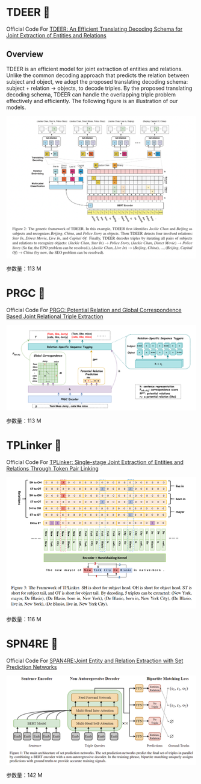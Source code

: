 # TDEER 🦌

Official Code For [TDEER: An Efficient Translating Decoding Schema for Joint Extraction of Entities and Relations](https://aclanthology.org/2021.emnlp-main.635/)

## Overview

TDEER is an efficient model for joint extraction of entities and relations. Unlike the common decoding approach that predicts the relation between subject and object, we adopt the proposed translating decoding schema: subject + relation -> objects, to decode triples. By the proposed translating decoding schema, TDEER can handle the overlapping triple problem effectively and efficiently. The following figure is an illustration of our models.

![overview](docs/TDEER-Overview.png)

参数量：113 M


# PRGC 🦌

Official Code For [PRGC: Potential Relation and Global Correspondence Based Joint Relational Triple Extraction](https://arxiv.org/abs/2106.09895) 

![overview](docs/PRGC-Overview.png)

参数量：113 M


# TPLinker 🦌

Official Code For [TPLinker: Single-stage Joint Extraction of Entities and Relations Through Token Pair Linking](https://arxiv.org/abs/2010.13415) 


![overview](docs/TPLinker-Overview.png)

参数量：116 M


# SPN4RE 🦌

Official Code For [SPAN4RE:Joint Entity and Relation Extraction with Set Prediction Networks](https://arxiv.org/abs/2011.01675) 


![overview](docs/SPN4RE-Overview.png)

参数量：142 M

